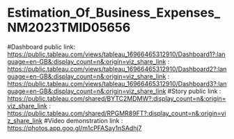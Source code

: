 # Estimation_Of_Business_Expenses_NM2023TMID05656

#Dashboard public link: https://public.tableau.com/views/tableau_16966465312910/Dashboard1?:language=en-GB&:display_count=n&:origin=viz_share_link
                      : https://public.tableau.com/views/tableau_16966465312910/Dashboard2?:language=en-GB&:display_count=n&:origin=viz_share_link
                      : https://public.tableau.com/views/tableau_16966465312910/Dashboard3?:language=en-GB&:display_count=n&:origin=viz_share_link
#Story public link    : https://public.tableau.com/shared/BYTC2MDMW?:display_count=n&:origin=viz_share_link
                      : https://public.tableau.com/shared/RPGMR89FT?:display_count=n&:origin=viz_share_link
#Video demonstration link : https://photos.app.goo.gl/m1cPFASay1nSAdhj7
